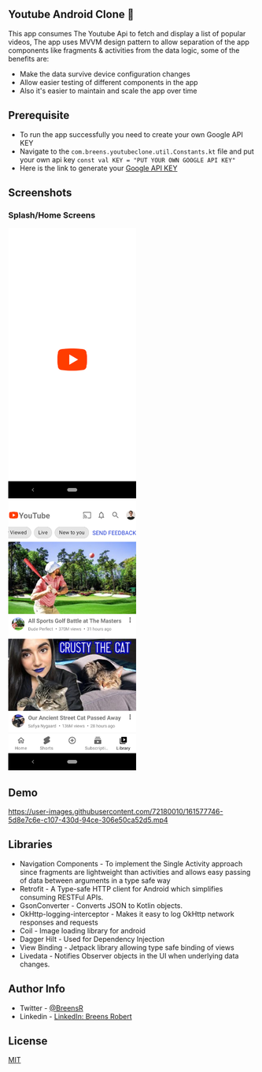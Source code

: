 ## Youtube Android Clone 🚀
This app consumes The Youtube Api to fetch and display a list of popular videos, The app uses MVVM design pattern to allow separation of the app components like fragments & activities from the data logic, some of the benefits are:
* Make the data survive device configuration changes
* Allow easier testing of different components in the app
* Also it's easier to maintain and scale the app over time

## Prerequisite
* To run the app successfully you need to create your own Google API KEY
* Navigate to the `com.breens.youtubeclone.util.Constants.kt` file and put your own api key
``
 const val KEY = "PUT YOUR OWN GOOGLE API KEY"
``
* Here is the link to generate your [Google API KEY](https://developers.google.com/maps/documentation/javascript/cloud-setup)

## Screenshots
### Splash/Home Screens
<img src="/images/splashscreen.png" width="260">&emsp;
<img src="/images/homescreen.png" width="260">

## Demo
https://user-images.githubusercontent.com/72180010/161577746-5d8e7c6e-c107-430d-94ce-306e50ca52d5.mp4

## Libraries
* Navigation Components - To implement the Single Activity approach since fragments are lightweight than activities and allows easy passing of data between arguments in a type safe way
* Retrofit - A Type-safe HTTP client for Android which simplifies consuming RESTFul APIs.
* GsonConverter - Converts JSON to Kotlin objects.
* OkHttp-logging-interceptor - Makes it easy to log OkHttp network responses and requests
* Coil - Image loading library for android
* Dagger Hilt - Used for Dependency Injection
* View Binding - Jetpack library allowing type safe binding of views
* Livedata - Notifies Observer objects in the UI when underlying data changes.

## Author Info
* Twitter - [@BreensR](https://twitter.com/BreensR)
* Linkedin - [LinkedIn: Breens Robert](https://www.linkedin.com/in/breens-mbaka/)

## License
[MIT](https://choosealicense.com/licenses/mit/)
